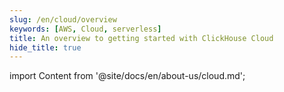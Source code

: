 ```yaml
---
slug: /en/cloud/overview
keywords: [AWS, Cloud, serverless]
title: An overview to getting started with ClickHouse Cloud
hide_title: true
---
```

import Content from '@site/docs/en/about-us/cloud.md';

<Content />
